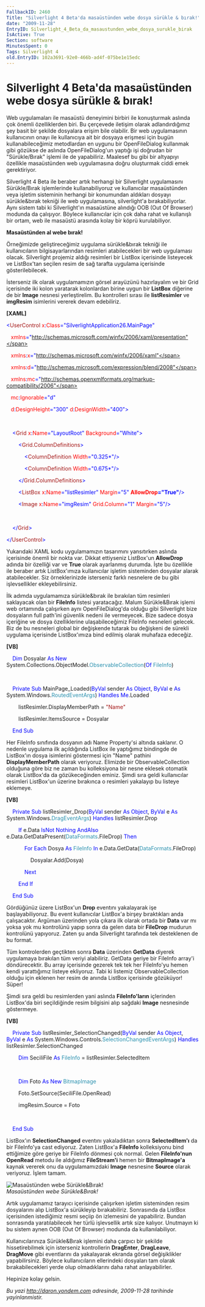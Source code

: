 ```yaml
---
FallbackID: 2460
Title: "Silverlight 4 Beta'da masaüstünden webe dosya sürükle & bırak!"
date: "2009-11-28"
EntryID: Silverlight_4_Beta_da_masaustunden_webe_dosya_surukle_birak
IsActive: True
Section: software
MinutesSpent: 0
Tags: Silverlight 4
old.EntryID: 102a3691-92e0-466b-ad4f-075be1e15edc
---
```

# Silverlight 4 Beta'da masaüstünden webe dosya sürükle & bırak!
Web uygulamaları ile masaüstü deneyimini birbiri ile konuşturmak aslında
çok önemli özelliklerden biri. Bu çerçevede iletişim olarak
adlandırdığımız şey basit bir şekilde dosyalara erişim bile olabilir.
Bir web uygulamasının kullanıcının onayı ile kullanıcıya ait bir dosyaya
erişmesi için bugün kullanabileceğimiz metodlardan en uygunu bir
OpenFileDialog kullanmak gibi gözükse de aslında OpenFileDialog'un
yaptığı işi doğrudan bir "Sürükle/Bırak" işlemi ile de yapabiliriz.
Maalesef bu gibi bir altyapıyı özellikle masaüstünden web uygulamasına
doğru oluşturmak ciddi emek gerektiriyor.

Silverlight 4 Beta ile beraber artık herhangi bir Silverlight
uygulamasını Sürükle/Bırak işlemlerinde kullanabiliyoruz ve kullanıcılar
masaüstünden veya işletim sisteminin herhangi bir konumundan aldıkları
dosyayı sürükle&bırak tekniği ile web uygulamasına, silverlight'a
bırakabiliyorlar. Aynı sistem tabi ki Silverlight'ın masaüstüne alındığı
OOB (Out Of Browser) modunda da çalışıyor. Böylece kullanıcılar için çok
daha rahat ve kullanışlı bir ortam, web ile masaüstü arasında kolay bir
köprü kurulabiliyor.

**Masaüstünden al webe bırak!**

Örneğimizde geliştireceğimiz uygulama sürükle&bırak tekniği ile
kullanıcıların bilgisayarlarından resimleri atabilecekleri bir web
uygulaması olacak. Silverlight projemiz aldığı resimleri bir ListBox
içerisinde listeyecek ve ListBox'tan seçilen resim de sağ tarafta
uygulama içerisinde gösterilebilecek.

İsterseniz ilk olarak uygulamamızın görsel arayüzünü hazırlayalım ve bir
Grid içerisinde iki kolon yaratarak kolonlardan birine uygun bir
**ListBox** diğerine de bir **Image** nesnesi yerleştirelim. Bu
kontrolleri sırası ile **listResimler** ve **imgResim** isimlerini
vererek devam edebiliriz.

**[XAML]**

<span style="color: blue;">\<</span><span
style="color: #a31515;">UserControl</span><span style="color: red;">
x</span><span style="color: blue;">:</span><span
style="color: red;">Class</span><span
style="color: blue;">="SilverlightApplication26.MainPage"</span>

   <span style="color: red;"> xmlns</span><span
style="color: blue;">="http://schemas.microsoft.com/winfx/2006/xaml/presentation"</span>

   <span style="color: red;"> xmlns</span><span
style="color: blue;">:</span><span style="color: red;">x</span><span
style="color: blue;">="http://schemas.microsoft.com/winfx/2006/xaml"</span>

   <span style="color: red;"> xmlns</span><span
style="color: blue;">:</span><span style="color: red;">d</span><span
style="color: blue;">="http://schemas.microsoft.com/expression/blend/2008"</span>

   <span style="color: red;"> xmlns</span><span
style="color: blue;">:</span><span style="color: red;">mc</span><span
style="color: blue;">="http://schemas.openxmlformats.org/markup-compatibility/2006"</span>

   <span style="color: red;"> mc</span><span
style="color: blue;">:</span><span
style="color: red;">Ignorable</span><span
style="color: blue;">="d"</span>

   <span style="color: red;"> d</span><span
style="color: blue;">:</span><span
style="color: red;">DesignHeight</span><span
style="color: blue;">="300"</span><span style="color: red;">
d</span><span style="color: blue;">:</span><span
style="color: red;">DesignWidth</span><span
style="color: blue;">="400"\></span>

 

<span style="color: #a31515;">    </span><span
style="color: blue;">\<</span><span
style="color: #a31515;">Grid</span><span style="color: red;">
x</span><span style="color: blue;">:</span><span
style="color: red;">Name</span><span
style="color: blue;">="LayoutRoot"</span><span style="color: red;">
Background</span><span style="color: blue;">="White"\></span>

<span style="color: #a31515;">        </span><span
style="color: blue;">\<</span><span
style="color: #a31515;">Grid.ColumnDefinitions</span><span
style="color: blue;">\></span>

<span style="color: #a31515;">            </span><span
style="color: blue;">\<</span><span
style="color: #a31515;">ColumnDefinition</span><span
style="color: red;"> Width</span><span
style="color: blue;">="0.325\*"/\></span>

<span style="color: #a31515;">            </span><span
style="color: blue;">\<</span><span
style="color: #a31515;">ColumnDefinition</span><span
style="color: red;"> Width</span><span
style="color: blue;">="0.675\*"/\></span>

<span style="color: #a31515;">        </span><span
style="color: blue;">\</</span><span
style="color: #a31515;">Grid.ColumnDefinitions</span><span
style="color: blue;">\></span>

<span style="color: #a31515;">        </span><span
style="color: blue;">\<</span><span
style="color: #a31515;">ListBox</span><span style="color: red;">
x</span><span style="color: blue;">:</span><span
style="color: red;">Name</span><span
style="color: blue;">="listResimler"</span><span style="color: red;">
Margin</span><span style="color: blue;">="5"</span><span
style="color: red;"> **AllowDrop**</span><span
style="color: blue;">**="True"**/\></span>

<span style="color: #a31515;">        </span><span
style="color: blue;">\<</span><span
style="color: #a31515;">Image</span><span style="color: red;">
x</span><span style="color: blue;">:</span><span
style="color: red;">Name</span><span
style="color: blue;">="imgResim"</span><span style="color: red;">
Grid.Column</span><span style="color: blue;">="1"</span><span
style="color: red;"> Margin</span><span
style="color: blue;">="5"/\></span>

 

<span style="color: #a31515;">    </span><span
style="color: blue;">\</</span><span
style="color: #a31515;">Grid</span><span style="color: blue;">\></span>

<span style="color: blue;">\</</span><span
style="color: #a31515;">UserControl</span><span
style="color: blue;">\></span>

Yukarıdaki XAML kodu uygulamamızın tasarımını yansıtırken aslında
içerisinde önemli bir nokta var. Dikkat ettiyseniz ListBox'un
**AllowDrop** adında bir özelliği var ve **True** olarak ayarlanmış
durumda. İşte bu özellikle ile beraber artık ListBox'ımıza kullanıcılar
işletim sisteminden dosyalar alarak atabilecekler. Siz örneklerinizde
isterseniz farklı nesnelere de bu gibi işlevsellikler ekleyebilirsiniz.

İlk adımda uygulamamıza sürükle&bırak ile bırakılan tüm resimleri
saklayacak olan bir **FileInfo** listesi yaratacağız. Malum
Sürükle&Bırak işlemi web ortamında çalışırken aynı OpenFileDialog'da
olduğu gibi Silverlight bize dosyaların full path'ini güvenlik nedeni
ile vermeyecek. Bize sadece dosya içeriğine ve dosya özelliklerine
ulaşabileceğimiz FileInfo nesneleri gelecek. Biz de bu nesneleri global
bir değişkende tutarak bu değişkeni de sürekli uygulama içerisinde
ListBox'ımıza bind edilmiş olarak muhafaza edeceğiz.

**[VB]**

    <span style="color: blue;">Dim</span> Dosyalar <span
style="color: blue;">As</span> <span style="color: blue;">New</span>
System.Collections.ObjectModel.<span
style="color: #2b91af;">ObservableCollection</span>(<span
style="color: blue;">Of</span> <span
style="color: #2b91af;">FileInfo</span>)

 

    <span style="color: blue;">Private</span> <span
style="color: blue;">Sub</span> MainPage\_Loaded(<span
style="color: blue;">ByVal</span> sender <span
style="color: blue;">As</span> <span style="color: blue;">Object</span>,
<span style="color: blue;">ByVal</span> e <span
style="color: blue;">As</span> System.Windows.<span
style="color: #2b91af;">RoutedEventArgs</span>) <span
style="color: blue;">Handles</span> <span
style="color: blue;">Me</span>.Loaded

        listResimler.DisplayMemberPath = <span
style="color: #a31515;">"Name"</span>

        listResimler.ItemsSource = Dosyalar

    <span style="color: blue;">End</span> <span
style="color: blue;">Sub</span>

Her FileInfo sınıfında dosyanın adı Name Property'si altında saklanır. O
nedenle uygulama ilk açıldığında ListBox ile yaptığımız bindingde de
ListBox'ın dosya isimlerini göstermesi için "Name" pathini
**DisplayMemberPath** olarak veriyoruz. Elimizde bir
ObservableCollection olduğuna göre biz ne zaman bu kolleksiyona bir
nesne eklesek otomatik olarak ListBox'da da gözükeceğinden eminiz. Şimdi
sıra geldi kullanıcılar resimleri ListBox'un üzerine bırakınca o
resimleri yakalayıp bu listeye eklemeye.

**[VB]**

    <span style="color: blue;">Private</span> <span
style="color: blue;">Sub</span> listResimler\_Drop(<span
style="color: blue;">ByVal</span> sender <span
style="color: blue;">As</span> <span style="color: blue;">Object</span>,
<span style="color: blue;">ByVal</span> e <span
style="color: blue;">As</span> System.Windows.<span
style="color: #2b91af;">DragEventArgs</span>) <span
style="color: blue;">Handles</span> listResimler.Drop

        <span style="color: blue;">If</span> e.Data <span
style="color: blue;">IsNot</span> <span
style="color: blue;">Nothing</span> <span
style="color: blue;">AndAlso</span> e.Data.GetDataPresent(<span
style="color: #2b91af;">DataFormats</span>.FileDrop) <span
style="color: blue;">Then</span>

            <span style="color: blue;">For</span> <span
style="color: blue;">Each</span> Dosya <span
style="color: blue;">As</span> <span
style="color: #2b91af;">FileInfo</span> <span
style="color: blue;">In</span> e.Data.GetData(<span
style="color: #2b91af;">DataFormats</span>.FileDrop)

                Dosyalar.Add(Dosya)

            <span style="color: blue;">Next</span>

        <span style="color: blue;">End</span> <span
style="color: blue;">If</span>

    <span style="color: blue;">End</span> <span
style="color: blue;">Sub</span>

Gördüğünüz üzere ListBox'un **Drop** eventını yakalayarak işe
başlayabiliyoruz. Bu event kullanıcılar ListBox'a birşey bıraktıkları
anda çalışacaktır. Argüman üzerinden yola çıkara ilk olarak ortada bir
**Data** var mı yoksa yok mu kontrolünü yapıp sonra da gelen data bir
**FileDrop** mudurun kontrolünü yapıyoruz. Zaten şu anda Silverlight
tarafında tek desteklenen de bu format.

Tüm kontrolerden geçtikten sonra **Data** üzerinden **GetData** diyerek
uygulamaya bırakılan tüm veriyi alabiliriz. GetData geriye bir FileInfo
array'i döndürecektir. Bu array içerisinde gezerek tek tek her
FileInfo'yu hemen kendi yarattığımız listeye ekliyoruz. Tabi ki listemiz
ObservableCollection olduğu için eklenen her resim de anında ListBox
içerisinde gözüküyor! Süper!

Şimdi sıra geldi bu resimlerden yani aslında **FileInfo'ların**
içlerinden ListBox'da biri seçildiğinde resim bilgisini alıp sağdaki
**Image** nesnesinde göstermeye.

**[VB]**

    <span style="color: blue;">Private</span> <span
style="color: blue;">Sub</span> listResimler\_SelectionChanged(<span
style="color: blue;">ByVal</span> sender <span
style="color: blue;">As</span> <span style="color: blue;">Object</span>,
<span style="color: blue;">ByVal</span> e <span
style="color: blue;">As</span> System.Windows.Controls.<span
style="color: #2b91af;">SelectionChangedEventArgs</span>) <span
style="color: blue;">Handles</span> listResimler.SelectionChanged

        <span style="color: blue;">Dim</span> SeciliFile <span
style="color: blue;">As</span> <span
style="color: #2b91af;">FileInfo</span> = listResimler.SelectedItem

 

        <span style="color: blue;">Dim</span> Foto <span
style="color: blue;">As</span> <span style="color: blue;">New</span>
<span style="color: #2b91af;">BitmapImage</span>

        Foto.SetSource(SeciliFile.OpenRead)

        imgResim.Source = Foto

 

    <span style="color: blue;">End</span> <span
style="color: blue;">Sub</span>

ListBox'ın **SelectionChanged** eventını yakaladıktan sonra
**SelectedItem'ı** da bir FileInfo'ya cast ediyoruz. Zaten ListBox'a
**FileInfo** kolleksiyonu bind ettiğimize göre geriye bir FileInfo
dönmesi çok normal. Gelen **FileInfo'nun** **OpenRead** metodu ile
aldığımız **FileStream'i** hemen bir **BitmapImage'a** kaynak vererek
onu da uygulamamızdaki **Image** nesnesine **Source** olarak veriyoruz.
İşlem tamam.

![Masaüstünden webe
Sürükle&Bırak!](media/Silverlight_4_Beta_da_masaustunden_webe_dosya_surukle_birak/27112009_1.jpg)\
*Masaüstünden webe Sürükle&Bırak!*

Artık uygulamamız tarayıcı içerisinde çalışırken işletim sisteminden
resim dosyalarını alıp ListBox'a sürükleyip bırakabiliriz. Sonrasında da
ListBox içerisinden istediğimiz resmi seçiip ön izlemesini de
yapabiliriz. Bundan sonrasında yaratılabilecek her türlü işlevsellik
artık size kalıyor. Unutmayın ki bu sistem aynen OOB (Out Of Browser)
modunda da kullanılabiliyor.

Kullanıcılarınıza Sürükle&Bırak işlemini daha çarpıcı bir şekilde
hissetirebilmek için isterseniz kontrollerin **DragEnter**,
**DragLeave**, **DragMove** gibi eventlarını da yakalayarak ekranda
görsel değişiklikler yapabilirsiniz. Böylece kullanıcıların ellerindeki
dosyaları tam olarak bırakabilecekleri yerde olup olmadıklarını daha
rahat anlayabilirler.

Hepinize kolay gelsin.



*Bu yazi http://daron.yondem.com adresinde, 2009-11-28 tarihinde yayinlanmistir.*
